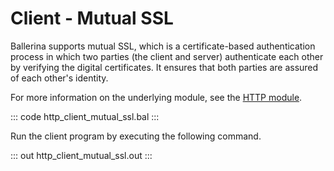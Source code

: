 # Client - Mutual SSL

Ballerina supports mutual SSL, which is a certificate-based authentication process in which two parties (the client and server) authenticate each other by verifying the digital certificates. It ensures that both parties are assured
of each other's identity.

For more information on the underlying module, see the [HTTP module](https://lib.ballerina.io/ballerina/http/latest/).

::: code http_client_mutual_ssl.bal :::

Run the client program by executing the following command.

::: out http_client_mutual_ssl.out :::
